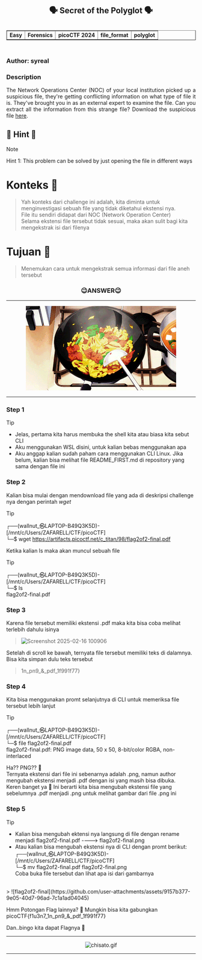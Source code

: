 <!----- Start Main ----->
<body>
  <header>
    <h2>🗣️ Secret of the Polyglot 🗣️</h2>
    <table border= "1" cellspacing="5" align="left">    
      <tr>
        <td><strong>Easy</strong></td>
        <td><strong>Forensics</strong></td>
        <td><strong>picoCTF 2024</strong></td>
        <td><strong>file_format</strong></td>
        <td><strong>polyglot</strong></td>
      </tr>
    </table>
  </header>
  <main>
      <br>
      <h2></h2>
      <h3 align="left">Author: syreal</h3>
      <h3>Description</h3>
        <p align="justify">The Network Operations Center (NOC) of your local institution picked up a suspicious file, they're getting conflicting information on what type of file it is. They've brought you in as an external expert to examine the file. Can you extract all the information from this strange file?
Download the suspicious file <a href="https://artifacts.picoctf.net/c_titan/98/flag2of2-final.pdf">here</a>.</p>
      <h2></h2>
  </main>
</body>
<!----- End Main ----->
<!----- Start Hint ----->

## 👀 Hint 👀
> [!NOTE]
> Hint 1: This problem can be solved by just opening the file in different ways <br>

# Konteks 🤔
> Yah konteks dari challenge ini adalah, kita diminta untuk menginvestigasi sebuah file yang tidak diketahui ekstensi nya. <br>
> File itu sendiri didapat dari NOC (Network Operation Center) <br>
> Selama ekstensi file tersebut tidak sesuai, maka akan sulit bagi kita mengekstrak isi dari filenya <br>

# Tujuan 🚩
> Menemukan cara untuk mengekstrak semua informasi dari file aneh tersebut

<!----- End Hint ----->
<h3 align="center">😉ANSWER😉</h3>
<hr>
<p align="center">
  <img src="/assets/Cook.gif" alt="Cook.gif">
  <hr>
</p> 

<!----- Start Answer ----->
### Step 1
> [!TIP]
> - Jelas, pertama kita harus membuka the shell kita atau biasa kita sebut CLI <br>
> - Aku menggunakan WSL disini, untuk kalian bebas menggunakan apa <br>
> - Aku anggap kalian sudah paham cara menggunakan CLI Linux. Jika belum, kalian bisa melihat file README_FIRST.md di repository yang sama dengan file ini <br>
### Step 2
Kalian bisa mulai dengan mendownload file yang ada di deskripsi challenge nya dengan perintah <em>wget</em>
> [!TIP]
> ┌──(wallnut_㉿LAPTOP-B49Q3K5D)-[/mnt/c/Users/ZAFARELL/CTF/picoCTF] <br>
  └─$ wget https://artifacts.picoctf.net/c_titan/98/flag2of2-final.pdf

Ketika kalian ls maka akan muncul sebuah file
> [!TIP]
>┌──(wallnut_㉿LAPTOP-B49Q3K5D)-[/mnt/c/Users/ZAFARELL/CTF/picoCTF] <br>
└─$ ls <br>
flag2of2-final.pdf <br>
### Step 3
Karena file tersebut memiliki ekstensi .pdf maka kita bisa coba melihat terlebih dahulu isinya
> ![Screenshot 2025-02-16 100906](https://github.com/user-attachments/assets/f8b9ba59-3e68-498a-8b1d-fdfeefbfadb8) <br>

Setelah di scroll ke bawah, ternyata file tersebut memiliki teks di dalamnya. Bisa kita simpan dulu teks tersebut <br>
> 1n_pn9_&_pdf_1f991f77}
### Step 4
Kita bisa menggunakan promt selanjutnya di CLI untuk memeriksa file tersebut lebih lanjut
> [!TIP]
> ┌──(wallnut_㉿LAPTOP-B49Q3K5D)-[/mnt/c/Users/ZAFARELL/CTF/picoCTF] <br>
└─$ file flag2of2-final.pdf <br>
flag2of2-final.pdf: PNG image data, 50 x 50, 8-bit/color RGBA, non-interlaced

Ha?? PNG?? 🤔 <br>
Ternyata ekstensi dari file ini sebenarnya adalah .png, namun author mengubah ekstensi menjadi .pdf dengan isi yang masih bisa dibuka. <br>
Keren banget ya 🤩
Ini berarti kita bisa mengubah ekstensi file yang sebelumnya .pdf menjadi .png untuk melihat gambar dari file .png ini <br>
### Step 5
> [!TIP]
> - Kalian bisa mengubah ektensi nya langsung di file dengan rename menjadi flag2of2-final.pdf ----> flag2of2-final.png<br>
> - Atau kalian bisa mengubah ekstensi nya di CLI dengan promt berikut: <br>
>   ┌──(wallnut_㉿LAPTOP-B49Q3K5D)-[/mnt/c/Users/ZAFARELL/CTF/picoCTF] <br>
└─$ mv flag2of2-final.pdf flag2of2-final.png <br>
> Coba buka file tersebut dan lihat apa isi dari gambarnya
<br>
> ![flag2of2-final](https://github.com/user-attachments/assets/9157b377-9e05-40d7-96ad-7c1a1ad04045) <br>

Hmm Potongan Flag lainnya? 🤔
Mungkin bisa kita gabungkan
picoCTF{f1u3n7_1n_pn9_&_pdf_1f991f77}

Dan..bingo kita dapat Flagnya 👀
<br>
<!----- End Answer ----->
<hr>
<p align="center">
   <img src="/assets/chisato.gif" alt="chisato.gif">
  <hr>
</p> 





